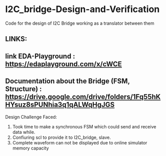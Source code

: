 # I2C_bridge-Design-and-Verification

Code for the design of I2C Bridge working as a translator between them

LINKS:
----------------------------------------------------------
link EDA-Playground : https://edaplayground.com/x/cWCE
---------------------------------------------------------
Documentation about the Bridge (FSM, Structure) : https://drive.google.com/drive/folders/1Fq55hKHYsuz8sPUNhia3q1qALWqHgJGS
--------------------------------------------------------

Design Challenge Faced: 
1. Took time to make a synchronous FSM which could send and receive data while.
2. Confiuring scl to provide it to I2C_bridge, slave.
3. Complete waveform can not be displayed due to online simulator memory capacity
